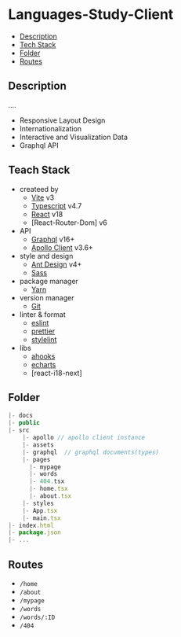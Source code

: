 # Languages-Study-Client

- [Description](#description)
- [Tech Stack](#teach-stack)
- [Folder](#folder)
- [Routes](#routes)

## Description

....

- Responsive Layout Design
- Internationalization
- Interactive and Visualization Data
- Graphql API

## Teach Stack

- createed by
  - [Vite]() v3
  - [Typescript]() v4.7
  - [React]() v18
  - [React-Router-Dom] v6
- API
  - [Graphql]() v16+
  - [Apollo Client]() v3.6+
- style and design
  - [Ant Design]() v4+
  - [Sass]()
- package manager
  - [Yarn]()
- version manager
  - [Git]()
- linter & format
  - [eslint]()
  - [prettier]()
  - [stylelint]()
- libs
  - [ahooks]()
  - [echarts]()
  - [react-i18-next]

## Folder

```js
|- docs
|- public
|- src
    |- apollo // apollo client instance
    |- assets
    |- graphql  // graphql documents(types)
    |- pages
      |- mypage
      |- words
      |- 404.tsx
      |- home.tsx
      |- about.tsx
    |- styles
    |- App.tsx
    |- main.tsx
|- index.html
|- package.json
|- ...
```

## Routes

- `/home`
- `/about`
- `/mypage`
- `/words`
- `/words/:ID`
- `/404`
